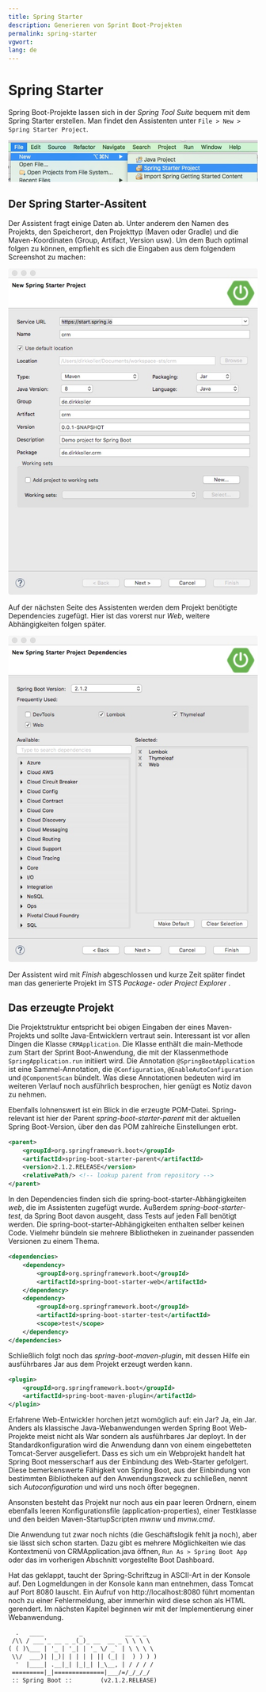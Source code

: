 ```yaml
---
title: Spring Starter
description: Generieren von Sprint Boot-Projekten
permalink: spring-starter
vgwort:
lang: de
---
```


# Spring Starter

Spring Boot-Projekte lassen sich in der *Spring Tool Suite* bequem mit dem Spring Starter erstellen. Man findet den Assistenten unter `File > New > Spring Starter Project`.

![Neues Projekt anlegen](./images/file-new-spring-starter-project.jpg)

## Der Spring Starter-Assitent

Der Assistent fragt einige Daten ab. Unter anderem den Namen des Projekts, den Speicherort, den Projekttyp (Maven oder Gradle) und die Maven-Koordinaten (Group, Artifact, Version usw). Um dem Buch optimal folgen zu können, empfiehlt es sich die Eingaben aus dem folgendem Screenshot zu machen:

![Neues Projekt anlegen mit Spring Starter](./images/new-spring-starter-project.jpg)

Auf der nächsten Seite des Assistenten werden dem Projekt benötigte Dependencies zugefügt. Hier ist das vorerst nur *Web*, weitere Abhängigkeiten folgen später. 

![Abhängigkeiten festlegen](./images/new-spring-starter-project-dependencies.jpg)

Der Assistent wird mit *Finish* abgeschlossen und kurze Zeit später findet man das generierte Projekt im STS *Package- oder Project Explorer* . 

## Das erzeugte Projekt

Die Projektstruktur entspricht bei obigen Eingaben der eines Maven-Projekts und sollte Java-Entwicklern vertraut sein. Interessant ist vor allen Dingen die Klasse `CRMApplication`. Die Klasse enthält die main-Methode zum Start der Sprint Boot-Anwendung, die mit der Klassenmethode `SpringApplication.run` initiiert wird. Die Annotation `@SpringBootApplication` ist eine Sammel-Annotation, die `@Configuration`, `@EnableAutoConfiguration` und `@ComponentScan` bündelt. Was diese Annotationen bedeuten wird im weiteren Verlauf noch ausführlich besprochen, hier genügt es Notiz davon zu nehmen.

Ebenfalls lohnenswert ist ein Blick in die erzeugte POM-Datei. Spring-relevant ist hier der Parent *spring-boot-starter-parent* mit der aktuellen Spring Boot-Version, über den das POM zahlreiche Einstellungen erbt.

```xml
<parent>
	<groupId>org.springframework.boot</groupId>
	<artifactId>spring-boot-starter-parent</artifactId>
	<version>2.1.2.RELEASE</version>
	<relativePath/> <!-- lookup parent from repository -->
</parent>
```

In den Dependencies finden sich die spring-boot-starter-Abhängigkeiten *web*, die im Assistenten zugefügt wurde. Außerdem *spring-boot-starter-test*, da Spring Boot davon ausgeht, dass Tests auf jeden Fall benötigt werden. Die spring-boot-starter-Abhängigkeiten enthalten selber keinen Code. Vielmehr bündeln sie mehrere Bibliotheken in zueinander passenden Versionen zu einem Thema.

```xml
<dependencies>
	<dependency>
		<groupId>org.springframework.boot</groupId>
		<artifactId>spring-boot-starter-web</artifactId>
	</dependency>
	<dependency>
		<groupId>org.springframework.boot</groupId>
		<artifactId>spring-boot-starter-test</artifactId>
		<scope>test</scope>
	</dependency>
</dependencies>
```

Schließlich folgt noch das *spring-boot-maven-plugin*, mit dessen Hilfe ein ausführbares Jar aus dem Projekt erzeugt werden kann. 

```xml
<plugin>
	<groupId>org.springframework.boot</groupId>
	<artifactId>spring-boot-maven-plugin</artifactId>
</plugin>
```

Erfahrene Web-Entwickler horchen jetzt womöglich auf: ein Jar? Ja, ein Jar. Anders als klassische Java-Webanwendungen werden Spring Boot Web-Projekte meist nicht als War sondern als ausführbares Jar deployt. In der Standardkonfiguration wird die Anwendung dann von einem eingebetteten Tomcat-Server ausgeliefert. Dass es sich um ein Webprojekt handelt hat Spring Boot messerscharf aus der Einbindung des Web-Starter gefolgert. Diese bemerkenswerte Fähigkeit von Spring Boot, aus der Einbindung von bestimmten Bibliotheken auf den Anwendungszweck zu schließen, nennt sich *Autoconfiguration* und wird uns noch öfter begegnen.

Ansonsten besteht das Projekt nur noch aus ein paar leeren Ordnern, einem ebenfalls leeren Konfigurationsfile (application-properties), einer Testklasse und den beiden Maven-StartupScripten *mwnw* und *mvnw.cmd*. 

Die Anwendung tut zwar noch nichts (die Geschäftslogik fehlt ja noch), aber sie lässt sich schon starten. Dazu gibt es mehrere Möglichkeiten wie das Kontextmenü von CRMApplication.java öffnen, `Run As > Spring Boot App` oder das im vorherigen Abschnitt vorgestellte Boot Dashboard. 

Hat das geklappt, taucht der Spring-Schriftzug in ASCII-Art in der Konsole auf. Den Logmeldungen in der Konsole kann man entnehmen, dass Tomcat auf Port 8080 lauscht. Ein Aufruf von http://localhost:8080 führt momentan noch zu einer Fehlermeldung, aber immerhin wird diese schon als HTML gerendert. Im nächsten Kapitel beginnen wir mit der Implementierung einer Webanwendung.

```
  .   ____          _            __ _ _
 /\\ / ___'_ __ _ _(_)_ __  __ _ \ \ \ \
( ( )\___ | '_ | '_| | '_ \/ _` | \ \ \ \
 \\/  ___)| |_)| | | | | || (_| |  ) ) ) )
  '  |____| .__|_| |_|_| |_\__, | / / / /
 =========|_|==============|___/=/_/_/_/
 :: Spring Boot ::        (v2.1.2.RELEASE)
```


[^1]: https://start.spring.io
[^2]:https://spring.io/tools
[^3]: https://projectlombok.org



